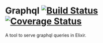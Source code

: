 Graphql [![Build Status](https://secure.travis-ci.org/asonge/graphql.svg?branch=master "Build Status")](http://travis-ci.org/asonge/graphql) [![Coverage Status](https://coveralls.io/repos/asonge/graphql/badge.svg?branch=master&service=github)](https://coveralls.io/github/asonge/graphql?branch=master)
=======

A tool to serve graphql queries in Elixir.
